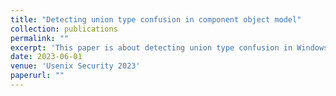 ```yaml
---
title: "Detecting union type confusion in component object model"
collection: publications
permalink: ""
excerpt: 'This paper is about detecting union type confusion in Windows COM(Component Object Model)'
date: 2023-06-01
venue: 'Usenix Security 2023'
paperurl: ""
---
```


